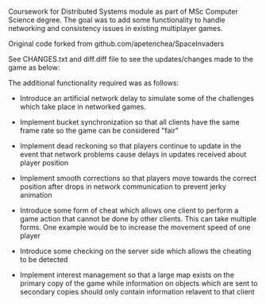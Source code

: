Coursework for Distributed Systems module as part of MSc Computer Science degree. The goal was to add some functionality to handle networking and consistency issues in existing multiplayer games. 

Original code forked from github.com/apetenchea/SpaceInvaders

See CHANGES.txt and diff.diff file to see the updates/changes made to the game as below:

The additional functionality required was as follows:

- Introduce an artificial network delay to simulate some of the challenges which take place in networked games.
- Implement bucket synchronization so that all clients have the same frame rate so the game can be considered "fair"

- Implement dead reckoning so that players continue to update in the event that network problems cause delays in updates received about player position
- Implement smooth corrections so that players move towards the correct position after drops in network communication to prevent jerky animation

- Introduce some form of cheat which allows one client to perform a game action that cannot be done by other clients. This can take multiple forms. One example would be to increase the movement speed of one player
- Introduce some checking on the server side which allows the cheating to be detected

- Implement interest management so that a large map exists on the primary copy of the game while information on objects which are sent to secondary copies should only contain information relavent to that client

